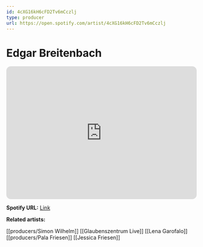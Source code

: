 ```yaml
---
id: 4cXG16kH6cFD2Tv6mCczlj
type: producer
url: https://open.spotify.com/artist/4cXG16kH6cFD2Tv6mCczlj
---
```

# Edgar Breitenbach

<iframe style="border-radius:12px" src="https://open.spotify.com/embed/artist/4cXG16kH6cFD2Tv6mCczlj" width="100%" height="352" frameBorder="0" allowfullscreen="" allow="autoplay; clipboard-write; encrypted-media; fullscreen; picture-in-picture" loading="lazy"></iframe>

**Spotify URL:** [Link](https://open.spotify.com/artist/4cXG16kH6cFD2Tv6mCczlj)

**Related artists:**

[[producers/Simon Wilhelm]]
[[Glaubenszentrum Live]]
[[Lena Garofalo]]
[[producers/Pala Friesen]]
[[Jessica Friesen]]
